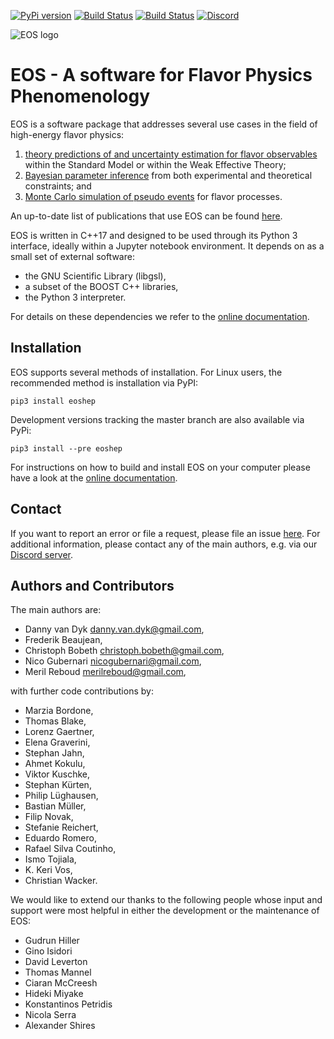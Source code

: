 [![PyPi version](https://img.shields.io/pypi/v/eoshep)](https://img.shields.io/pypi/v/eoshep)
[![Build Status](https://github.com/eos/eos/actions/workflows/manylinux-build+check+deploy.yaml/badge.svg)](https://github.com/eos/eos/actions/workflows/manylinux-build+check+deploy.yaml)
[![Build Status](https://github.com/eos/eos/actions/workflows/ubuntu-build+check+deploy.yaml/badge.svg)](https://github.com/eos/eos/actions/workflows/ubuntu-build+check+deploy.yaml)
[![Discord](https://img.shields.io/discord/808999754989961236.svg?label=&logo=discord&logoColor=ffffff&color=7389D8&labelColor=6A7EC2)](https://discord.gg/hyPu7f7K6W)


![EOS logo](https://eos.github.io/images/github-eos-logo.png)

EOS - A software for Flavor Physics Phenomenology
=================================================

EOS is a software package that addresses several use cases in the field of
high-energy flavor physics:

 1. [theory predictions of and uncertainty estimation for flavor observables](https://eos.github.io/doc/use-cases.html#theory-predictions-and-their-uncertainties)
   within the Standard Model or within the Weak Effective Theory;
 2. [Bayesian parameter inference](https://eos.github.io/doc/use-cases.html#parameter-inference)
    from both experimental and theoretical constraints; and
 3. [Monte Carlo simulation of pseudo events](https://eos.github.io/doc/use-cases.html#pseudo-event-simulation) for flavor processes.

An up-to-date list of publications that use EOS can be found [here](https://eos.github.io/publications/).

EOS is written in C++17 and designed to be used through its Python 3 interface,
ideally within a Jupyter notebook environment.
It depends on as a small set of external software:

 - the GNU Scientific Library (libgsl),
 - a subset of the BOOST C++ libraries,
 - the Python 3 interpreter.

For details on these dependencies we refer to the [online documentation](https://eos.github.io/doc/installation.html#installing-the-dependencies-on-linux).

Installation
------------

EOS supports several methods of installation. For Linux users, the recommended method
is installation via PyPI:
```
pip3 install eoshep
```
Development versions tracking the master branch are also available via PyPi:
```
pip3 install --pre eoshep
```

For instructions on how to build and install EOS on your computer please have a
look at the [online documentation](https://eos.github.io/doc/installation.html).

Contact
-------

If you want to report an error or file a request, please file an issue [here](https://github.com/eos/eos/issues).
For additional information, please contact any of the main authors, e.g. via our [Discord server](https://discord.com/hyPu7f7K6W).

Authors and Contributors
------------------------

The main authors are:

 * Danny van Dyk <danny.van.dyk@gmail.com>,
 * Frederik Beaujean,
 * Christoph Bobeth <christoph.bobeth@gmail.com>,
 * Nico Gubernari <nicogubernari@gmail.com>,
 * Meril Reboud <merilreboud@gmail.com>,

with further code contributions by:

 * Marzia Bordone,
 * Thomas Blake,
 * Lorenz Gaertner,
 * Elena Graverini,
 * Stephan Jahn,
 * Ahmet Kokulu,
 * Viktor Kuschke,
 * Stephan Kürten,
 * Philip Lüghausen,
 * Bastian Müller,
 * Filip Novak,
 * Stefanie Reichert,
 * Eduardo Romero,
 * Rafael Silva Coutinho,
 * Ismo Tojiala,
 * K. Keri Vos,
 * Christian Wacker.

We would like to extend our thanks to the following people whose input and
support were most helpful in either the development or the maintenance of EOS:

 * Gudrun Hiller
 * Gino Isidori
 * David Leverton
 * Thomas Mannel
 * Ciaran McCreesh
 * Hideki Miyake
 * Konstantinos Petridis
 * Nicola Serra
 * Alexander Shires
